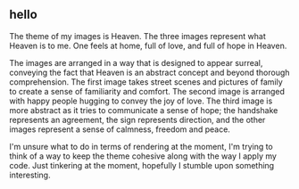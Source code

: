 ## hello

The theme of my images is Heaven. The three images represent what Heaven is to me. One feels at home, full of love, and full of hope in Heaven.

The images are arranged in a way that is designed to appear surreal, conveying the fact that Heaven is an abstract concept and beyond thorough comprehension. The first image takes street scenes and pictures of family to create a sense of familiarity and comfort. The second image is arranged with happy people hugging to convey the joy of love. The third image is more abstract as it tries to communicate a sense of hope; the handshake represents an agreement, the sign represents direction, and the other images represent a sense of calmness, freedom and peace.

I'm unsure what to do in terms of rendering at the moment, I'm trying to think of a way to keep the theme cohesive along with the way I apply my code. Just tinkering at the moment, hopefully I stumble upon something interesting.